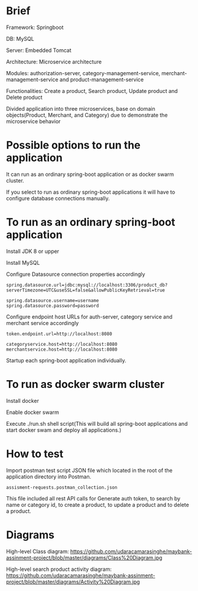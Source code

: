 # Brief

 Framework: Springboot
 
 DB: MySQL
 
 Server: Embedded Tomcat 
 
 Architecture: Microservice architecture
 
 Modules: authorization-server, category-management-service, merchant-management-service and product-management-service
 
 Functionalities: Create a product, Search product, Update product and Delete product
 
 Divided application into three microservices, base on domain objects(Product, Merchant, and Category) due to demonstrate the microservice behavior

# Possible options to run the application

It can run as an ordinary spring-boot application or as docker swarm cluster.

If you select to run as ordinary spring-boot applications it will have to configure database connections manually. 

# To run as an ordinary spring-boot application

Install JDK 8 or upper

Install MySQL

Configure Datasource connection properties accordingly

	spring.datasource.url=jdbc:mysql://localhost:3306/product_db?serverTimezone=UTC&useSSL=false&allowPublicKeyRetrieval=true

	spring.datasource.username=username
	spring.datasource.password=password
	
Configure endpoint host URLs for auth-server, category service and merchant service accordingly
	
	token.endpoint.url=http://localhost:8080

	categoryservice.host=http://localhost:8080
	merchantservice.host=http://localhost:8080

Startup each spring-boot application individually.

# To run as docker swarm cluster

Install docker

Enable docker swarm

Execute ./run.sh shell script(This will build all spring-boot applications and start docker swam and deploy all applications.)

# How to test

Import postman test script JSON file which located in the root of the application directory into Postman.
   
	assisment-requests.postman_collection.json

This file included all rest API calls for Generate auth token, to search by name or category id, to create a product, to update a product and to delete a product.

# Diagrams

High-level Class diagram: https://github.com/udaracamarasinghe/maybank-assinment-project/blob/master/diagrams/Class%20Diagram.jpg

High-level search product activity diagram: https://github.com/udaracamarasinghe/maybank-assinment-project/blob/master/diagrams/Activity%20Diagram.jpg
